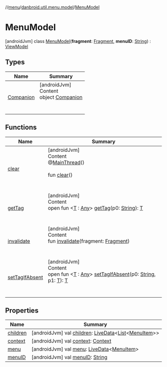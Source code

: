//[menu](../../../index.md)/[danbroid.util.menu.model](../index.md)/[MenuModel](index.md)



# MenuModel  
 [androidJvm] class [MenuModel](index.md)(**fragment**: [Fragment](https://developer.android.com/reference/kotlin/androidx/fragment/app/Fragment.html), **menuID**: [String](https://kotlinlang.org/api/latest/jvm/stdlib/kotlin/-string/index.html)) : [ViewModel](https://developer.android.com/reference/kotlin/androidx/lifecycle/ViewModel.html)   


## Types  
  
|  Name |  Summary | 
|---|---|
| <a name="danbroid.util.menu.model/MenuModel.Companion///PointingToDeclaration/"></a>[Companion](-companion/index.md)| <a name="danbroid.util.menu.model/MenuModel.Companion///PointingToDeclaration/"></a>[androidJvm]  <br>Content  <br>object [Companion](-companion/index.md)  <br><br><br>|


## Functions  
  
|  Name |  Summary | 
|---|---|
| <a name="androidx.lifecycle/ViewModel/clear/#/PointingToDeclaration/"></a>[clear](index.md#-1936886459%2FFunctions%2F1173194265)| <a name="androidx.lifecycle/ViewModel/clear/#/PointingToDeclaration/"></a>[androidJvm]  <br>Content  <br>@[MainThread](https://developer.android.com/reference/kotlin/androidx/annotation/MainThread.html)()  <br>  <br>fun [clear](index.md#-1936886459%2FFunctions%2F1173194265)()  <br><br><br>|
| <a name="androidx.lifecycle/ViewModel/getTag/#kotlin.String/PointingToDeclaration/"></a>[getTag](index.md#-215894976%2FFunctions%2F1173194265)| <a name="androidx.lifecycle/ViewModel/getTag/#kotlin.String/PointingToDeclaration/"></a>[androidJvm]  <br>Content  <br>open fun <[T](index.md#-215894976%2FFunctions%2F1173194265) : [Any](https://kotlinlang.org/api/latest/jvm/stdlib/kotlin/-any/index.html)> [getTag](index.md#-215894976%2FFunctions%2F1173194265)(p0: [String](https://kotlinlang.org/api/latest/jvm/stdlib/kotlin/-string/index.html)): [T](index.md#-215894976%2FFunctions%2F1173194265)  <br><br><br>|
| <a name="danbroid.util.menu.model/MenuModel/invalidate/#androidx.fragment.app.Fragment/PointingToDeclaration/"></a>[invalidate](invalidate.md)| <a name="danbroid.util.menu.model/MenuModel/invalidate/#androidx.fragment.app.Fragment/PointingToDeclaration/"></a>[androidJvm]  <br>Content  <br>fun [invalidate](invalidate.md)(fragment: [Fragment](https://developer.android.com/reference/kotlin/androidx/fragment/app/Fragment.html))  <br><br><br>|
| <a name="androidx.lifecycle/ViewModel/setTagIfAbsent/#kotlin.String#TypeParam(bounds=[kotlin.Any])/PointingToDeclaration/"></a>[setTagIfAbsent](index.md#-1567230750%2FFunctions%2F1173194265)| <a name="androidx.lifecycle/ViewModel/setTagIfAbsent/#kotlin.String#TypeParam(bounds=[kotlin.Any])/PointingToDeclaration/"></a>[androidJvm]  <br>Content  <br>open fun <[T](index.md#-1567230750%2FFunctions%2F1173194265) : [Any](https://kotlinlang.org/api/latest/jvm/stdlib/kotlin/-any/index.html)> [setTagIfAbsent](index.md#-1567230750%2FFunctions%2F1173194265)(p0: [String](https://kotlinlang.org/api/latest/jvm/stdlib/kotlin/-string/index.html), p1: [T](index.md#-1567230750%2FFunctions%2F1173194265)): [T](index.md#-1567230750%2FFunctions%2F1173194265)  <br><br><br>|


## Properties  
  
|  Name |  Summary | 
|---|---|
| <a name="danbroid.util.menu.model/MenuModel/children/#/PointingToDeclaration/"></a>[children](children.md)| <a name="danbroid.util.menu.model/MenuModel/children/#/PointingToDeclaration/"></a> [androidJvm] val [children](children.md): [LiveData](https://developer.android.com/reference/kotlin/androidx/lifecycle/LiveData.html)<[List](https://kotlinlang.org/api/latest/jvm/stdlib/kotlin.collections/-list/index.html)<[MenuItem](../../danbroid.util.menu/-menu-item/index.md)>>   <br>|
| <a name="danbroid.util.menu.model/MenuModel/context/#/PointingToDeclaration/"></a>[context](context.md)| <a name="danbroid.util.menu.model/MenuModel/context/#/PointingToDeclaration/"></a> [androidJvm] val [context](context.md): [Context](https://developer.android.com/reference/kotlin/android/content/Context.html)   <br>|
| <a name="danbroid.util.menu.model/MenuModel/menu/#/PointingToDeclaration/"></a>[menu](menu.md)| <a name="danbroid.util.menu.model/MenuModel/menu/#/PointingToDeclaration/"></a> [androidJvm] val [menu](menu.md): [LiveData](https://developer.android.com/reference/kotlin/androidx/lifecycle/LiveData.html)<[MenuItem](../../danbroid.util.menu/-menu-item/index.md)>   <br>|
| <a name="danbroid.util.menu.model/MenuModel/menuID/#/PointingToDeclaration/"></a>[menuID](menu-i-d.md)| <a name="danbroid.util.menu.model/MenuModel/menuID/#/PointingToDeclaration/"></a> [androidJvm] val [menuID](menu-i-d.md): [String](https://kotlinlang.org/api/latest/jvm/stdlib/kotlin/-string/index.html)   <br>|

